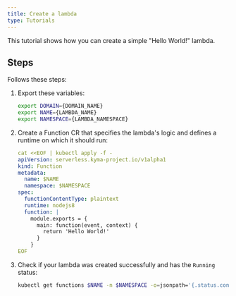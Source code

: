 ```yaml
---
title: Create a lambda
type: Tutorials
---
```


This tutorial shows how you can create a simple "Hello World!" lambda.

## Steps

Follows these steps:

1. Export these variables:

    ```bash
    export DOMAIN={DOMAIN_NAME}
    export NAME={LAMBDA_NAME}
    export NAMESPACE={LAMBDA_NAMESPACE}
    ```

2. Create a Function CR that specifies the lambda's logic and defines a runtime on which it should run:

    ```yaml
    cat <<EOF | kubectl apply -f -
    apiVersion: serverless.kyma-project.io/v1alpha1
    kind: Function
    metadata:
      name: $NAME
      namespace: $NAMESPACE
    spec:
      functionContentType: plaintext
      runtime: nodejs8
      function: |
        module.exports = {
          main: function(event, context) {
            return 'Hello World!'
          }
        }
    EOF    
    ```

3. Check if your lambda was created successfully and has the `Running` status:

    ```bash
    kubectl get functions $NAME -n $NAMESPACE -o=jsonpath='{.status.condition}'
    ```
